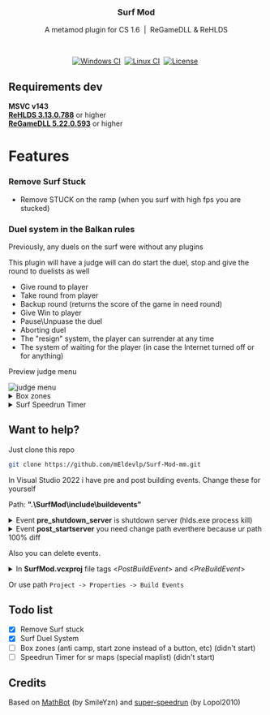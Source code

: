 <div align="center">

<h3>Surf Mod</h3>
<p>A metamod plugin for CS 1.6 &nbsp;|&nbsp; ReGameDLL & ReHLDS</p> <br>
  
[![Windows CI][build-windows-badge]][build-link]&nbsp;
[![Linux CI][build-linux-badge]][build-link]&nbsp;
[![License][license-badge]][license-link]&nbsp;
</div>

## Requirements dev
__MSVC v143__<br>
__[ReHLDS 3.13.0.788][rehlds-link]__ or higher<br>
__[ReGameDLL 5.22.0.593][regamedll-link]__ or higher<br>

# Features

### Remove Surf Stuck
- Remove STUCK on the ramp (when you surf with high fps you are stucked)

### Duel system in the Balkan rules

Previously, any duels on the surf were without any plugins

This plugin will have a judge will can do start the duel, stop and give the round to duelists as well

- Give round to player
- Take round from player
- Backup round (returns the score of the game in need round)
- Give Win to player
- Pause\Unpuase the duel
- Aborting duel
- The "resign" system, the player can surrender at any time
- The system of waiting for the player (in case the Internet turned off or for anything)

Preview judge menu

<img src="https://i.ibb.co/s5RZjJN/judge-menu.png" alt="judge menu">

<details>
  <summary>Box zones</summary>
<br>
  
I will try to do about the same [click](https://forums.alliedmods.net/showthread.php?t=176678). Author R3X

</details>

<details>
  <summary>Surf Speedrun Timer</summary>
<br>
	
Speedrun Timer. Instead of a big [kz-arg](https://forums.alliedmods.net/showthread.php?t=81692) plugin, there will be a simple timer with saving the results and outputting it to MOTD<br><br>
  
Will works with box-zones
</details>

## Want to help?
Just clone this repo

```sh
git clone https://github.com/mEldevlp/Surf-Mod-mm.git
```

In Visual Studio 2022 i have pre and post building events. Change these for yourself

Path: **".\SurfMod\include\buildevents\"**

<details>
  <summary>Event <b>pre_shutdown_server</b> is shutdown server (hlds.exe process kill)</summary>
  
```bat
tasklist /fi "imagename eq hlds.exe" |find ":" > nul
	if errorlevel 1 (taskkill /f /im "hlds.exe")
```
</details>

<details>
  <summary>Event <b>post_startserver</b> you need change path everthere because ur path 100% diff</summary>
  
```bat
cd C:\Users\mEl\Desktop\Surf-Mod-mm\Release

set "outputFile=SurfMod_mm.dll"

set "copyPath=C:\Users\mEl\Desktop\CS_SERVER_1_9_AMX\cstrike\addons\SurfMod\dlls"

if exist %copyPath% (copy %outputFile% %copyPath%) else (echo "something wrong")

set "hldsParam=-console -game cstrike -secure -pingboost 3 -master +port 27017 +map de_dust2 +maxplayers 16 +sys_ticrate 512"

set "hldsPath=C:\Users\mEl\Desktop\CS_SERVER_1_9_AMX"

if exist %hldsPath% (start /min /d "%hldsPath%" hlds.exe %hldsParam%)
```
</details>


Also you can delete events.

<details>
  <summary>In <b>SurfMod.vcxproj</b> file tags <<em>PostBuildEvent</em>> and <<em>PreBuildEvent</em>> </summary>

```xml
    <PostBuildEvent>
      <Command>./include/buildevents/post_startserver.cmd</Command>
    </PostBuildEvent>
    <PreBuildEvent>
      <Command>./include/buildevents/pre_shutdown_server.cmd</Command>
    </PreBuildEvent>
```
</details>

Or use path `Project -> Properties -> Build Events`


## Todo list
- [x] Remove Surf stuck
- [x] Surf Duel System
- [ ] Box zones (anti camp, start zone instead of a button, etc) (didn't start)
- [ ] Speedrun Timer for sr maps (special maplist) (didn't start)

## Credits
Based on [MathBot](https://github.com/SmileYzn/MatchBot) (by SmileYzn) and [super-speedrun](https://github.com/Lopol2010/super-speedrun) (by Lopol2010)

[build-windows-badge]:        https://img.shields.io/github/actions/workflow/status/mEldevlp/Surf-Mod-mm/msbuild.yml?branch=master&style=for-the-badge&label=Windows%20CI&logo=windows
[build-linux-badge]:          https://img.shields.io/github/actions/workflow/status/mEldevlp/Surf-Mod-mm/makefile.yml?branch=master&style=for-the-badge&label=Linux%20CI&logo=linux&logoColor=white
[license-badge]:              https://img.shields.io/github/license/mEldevlp/Surf-Mod-mm?style=for-the-badge&label=license&color=success

[rehlds-link]: 		      https://github.com/dreamstalker/rehlds/releases/tag/3.13.0.788
[regamedll-link]:	      https://github.com/s1lentq/ReGameDLL_CS/releases/tag/5.22.0.593	

[license-link]:               https://github.com/mEldevlp/Surf-Mod-mm/blob/master/LICENSE
[build-link]:                 https://github.com/mEldevlp/Surf-Mod-mm/actions
